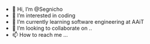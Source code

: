 - 👋 Hi, I’m @Segnicho
- 👀 I’m interested in coding
- 🌱 I’m currently learning software engineering at AAiT
- 💞️ I’m looking to collaborate on ..
- 📫 How to reach me ...

<!---
Segnicho/Segnicho is a ✨ special ✨ repository because its `README.md` (this file) appears on your GitHub profile.
You can click the Preview link to take a look at your changes.
--->
